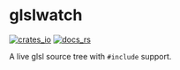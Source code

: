 # glslwatch

[![crates_io](http://meritbadge.herokuapp.com/glslwatch)](https://crates.io/crates/glslwatch)
[![docs_rs](https://docs.rs/lyon/badge.svg)](https://docs.rs/glslwatch)


A live glsl source tree with `#include` support.
